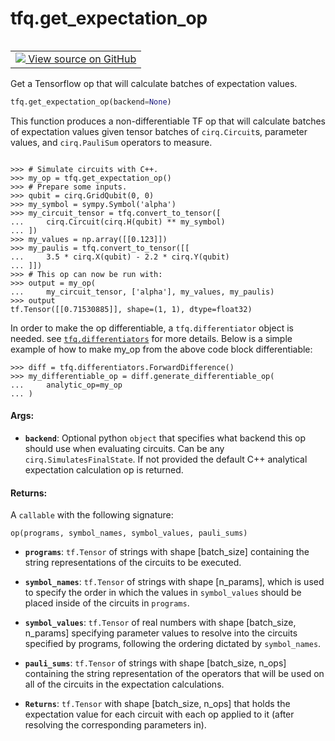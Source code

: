 <div itemscope itemtype="http://developers.google.com/ReferenceObject">
<meta itemprop="name" content="tfq.get_expectation_op" />
<meta itemprop="path" content="Stable" />
</div>

# tfq.get_expectation_op

<!-- Insert buttons and diff -->

<table class="tfo-notebook-buttons tfo-api" align="left">

<td>
  <a target="_blank" href="https://github.com/tensorflow/quantum/tree/master/tensorflow_quantum/core/ops/circuit_execution_ops.py">
    <img src="https://www.tensorflow.org/images/GitHub-Mark-32px.png" />
    View source on GitHub
  </a>
</td></table>



Get a Tensorflow op that will calculate batches of expectation values.

``` python
tfq.get_expectation_op(backend=None)
```



<!-- Placeholder for "Used in" -->

This function produces a non-differentiable TF op that will calculate
batches of expectation values given tensor batches of `cirq.Circuit`s,
parameter values, and `cirq.PauliSum` operators to measure.


```

>>> # Simulate circuits with C++.
>>> my_op = tfq.get_expectation_op()
>>> # Prepare some inputs.
>>> qubit = cirq.GridQubit(0, 0)
>>> my_symbol = sympy.Symbol('alpha')
>>> my_circuit_tensor = tfq.convert_to_tensor([
...     cirq.Circuit(cirq.H(qubit) ** my_symbol)
... ])
>>> my_values = np.array([[0.123]])
>>> my_paulis = tfq.convert_to_tensor([[
...     3.5 * cirq.X(qubit) - 2.2 * cirq.Y(qubit)
... ]])
>>> # This op can now be run with:
>>> output = my_op(
...     my_circuit_tensor, ['alpha'], my_values, my_paulis)
>>> output
tf.Tensor([[0.71530885]], shape=(1, 1), dtype=float32)

```


In order to make the op differentiable, a `tfq.differentiator` object is
needed. see <a href="../tfq/differentiators.md"><code>tfq.differentiators</code></a> for more details. Below is a simple
example of how to make my_op from the above code block differentiable:

```
>>> diff = tfq.differentiators.ForwardDifference()
>>> my_differentiable_op = diff.generate_differentiable_op(
...     analytic_op=my_op
... )
```


#### Args:


* <b>`backend`</b>: Optional python `object` that specifies what backend this op
should use when evaluating circuits. Can be any
`cirq.SimulatesFinalState`. If not provided the default C++ analytical
expectation calculation op is returned.


#### Returns:

A `callable` with the following signature:

```op(programs, symbol_names, symbol_values, pauli_sums)```


* <b>`programs`</b>: `tf.Tensor` of strings with shape [batch_size] containing
    the string representations of the circuits to be executed.
* <b>`symbol_names`</b>: `tf.Tensor` of strings with shape [n_params], which
    is used to specify the order in which the values in
    `symbol_values` should be placed inside of the circuits in
    `programs`.
* <b>`symbol_values`</b>: `tf.Tensor` of real numbers with shape
    [batch_size, n_params] specifying parameter values to resolve
    into the circuits specified by programs, following the ordering
    dictated by `symbol_names`.
* <b>`pauli_sums`</b>: `tf.Tensor` of strings with shape [batch_size, n_ops]
    containing the string representation of the operators that will
    be used on all of the circuits in the expectation calculations.

* <b>`Returns`</b>:     `tf.Tensor` with shape [batch_size, n_ops] that holds the
        expectation value for each circuit with each op applied to it
        (after resolving the corresponding parameters in).